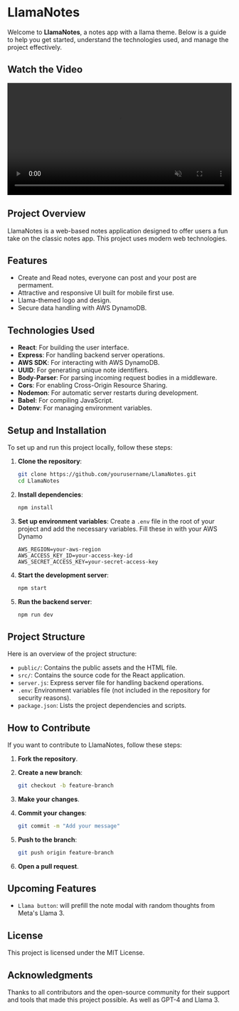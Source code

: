 # LlamaNotes

Welcome to **LlamaNotes**, a notes app with a llama theme. Below is a guide to help you get started, understand the technologies used, and manage the project effectively.

## Watch the Video

<div style="display: flex; justify-content: center;">
  <video controls style="width: 100%; max-width: 800px; height: auto;" autoplay loop muted>
    <source src="./src/media/LlamaNotesTour.mov" type="video/mp4">
    Your browser does not support the video tag.
  </video>
</div>

## Project Overview

LlamaNotes is a web-based notes application designed to offer users a fun take on the classic notes app. This project uses modern web technologies.

## Features

- Create and Read notes, everyone can post and your post are permament.
- Attractive and responsive UI built for mobile first use.
- Llama-themed logo and design.
- Secure data handling with AWS DynamoDB.

## Technologies Used

- **React**: For building the user interface.
- **Express**: For handling backend server operations.
- **AWS SDK**: For interacting with AWS DynamoDB.
- **UUID**: For generating unique note identifiers.
- **Body-Parser**: For parsing incoming request bodies in a middleware.
- **Cors**: For enabling Cross-Origin Resource Sharing.
- **Nodemon**: For automatic server restarts during development.
- **Babel**: For compiling JavaScript.
- **Dotenv**: For managing environment variables.

## Setup and Installation

To set up and run this project locally, follow these steps:

1. **Clone the repository**:
    ```sh
    git clone https://github.com/yourusername/LlamaNotes.git
    cd LlamaNotes
    ```

2. **Install dependencies**:
    ```sh
    npm install
    ```

3. **Set up environment variables**:
    Create a `.env` file in the root of your project and add the necessary variables. Fill these in with your AWS Dynamo
    ```
    AWS_REGION=your-aws-region
    AWS_ACCESS_KEY_ID=your-access-key-id
    AWS_SECRET_ACCESS_KEY=your-secret-access-key
    ```

4. **Start the development server**:
    ```sh
    npm start
    ```

5. **Run the backend server**:
    ```sh
    npm run dev
    ```

## Project Structure

Here is an overview of the project structure:

- `public/`: Contains the public assets and the HTML file.
- `src/`: Contains the source code for the React application.
- `server.js`: Express server file for handling backend operations.
- `.env`: Environment variables file (not included in the repository for security reasons).
- `package.json`: Lists the project dependencies and scripts.

## How to Contribute

If you want to contribute to LlamaNotes, follow these steps:

1. **Fork the repository**.
2. **Create a new branch**:
    ```sh
    git checkout -b feature-branch
    ```

3. **Make your changes**.
4. **Commit your changes**:
    ```sh
    git commit -m "Add your message"
    ```

5. **Push to the branch**:
    ```sh
    git push origin feature-branch
    ```

6. **Open a pull request**.

## Upcoming Features

- `Llama button`: will prefill the note modal with random thoughts from Meta's Llama 3.

## License

This project is licensed under the MIT License.

## Acknowledgments

Thanks to all contributors and the open-source community for their support and tools that made this project possible. As well as GPT-4 and Llama 3.
